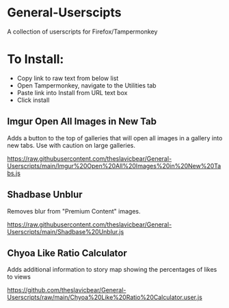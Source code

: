 # General-Userscipts
A collection of userscripts for Firefox/Tampermonkey

# To Install:
* Copy link to raw text from below list
* Open Tampermonkey, navigate to the Utilities tab
* Paste link into Install from URL text box
* Click install

## Imgur Open All Images in New Tab
Adds a button to the top of galleries that will open all images in a gallery into new tabs. Use with caution on large galleries.

https://raw.githubusercontent.com/theslavicbear/General-Userscripts/main/Imgur%20Open%20All%20Images%20in%20New%20Tabs.js

## Shadbase Unblur
Removes blur from "Premium Content" images.

https://raw.githubusercontent.com/theslavicbear/General-Userscripts/main/Shadbase%20Unblur.js

## Chyoa Like Ratio Calculator
Adds additional information to story map showing the percentages of likes to views

https://github.com/theslavicbear/General-Userscripts/raw/main/Chyoa%20Like%20Ratio%20Calculator.user.js
